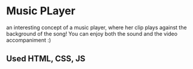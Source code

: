 # Music PLayer

an interesting concept of a music player, where her clip plays against the background of the song! You can enjoy both the sound and the video accompaniment :\)

## Used HTML, CSS, JS 
